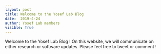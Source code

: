 ```yaml
---
layout: post
title: Welcome to the Yosef Lab Blog
date:  2019-4-24
author: Yosef Lab members
visible: True
---
```


Welcome to the Yosef Lab Blog ! On this website, we will communicate on either research or software updates. Please feel free to tweet or comment !
